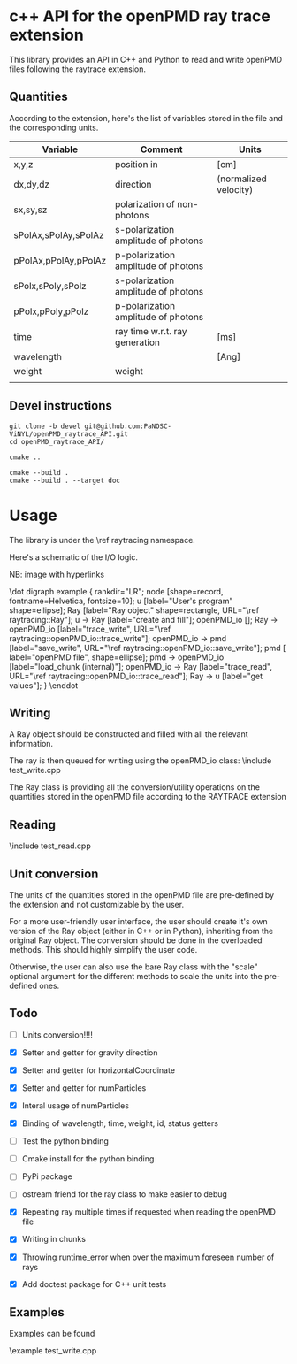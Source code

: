 # c++ API for the openPMD ray trace extension 

This library provides an API in C++ and Python to read and write openPMD files following the raytrace extension.


## Quantities
According to the extension, here's the list of variables stored in the file and the corresponding units.

	
| Variable             | Comment                             | Units                    |
| ---------            | ----------------                    | ------------------------ |
| x,y,z                | position in                         | [cm]                     |
| dx,dy,dz             | direction                           | (normalized velocity)    |
| sx,sy,sz             | polarization of non-photons         |                          |
| sPolAx,sPolAy,sPolAz | s-polarization amplitude of photons |                          |
| pPolAx,pPolAy,pPolAz | p-polarization amplitude of photons |                          |
| sPolx,sPoly,sPolz    | s-polarization amplitude of photons |                          |
| pPolx,pPoly,pPolz    | p-polarization amplitude of photons |                          |
| time                 | ray time w.r.t. ray generation      | [ms]                     |
| wavelength           |                                     | [Ang]                    |
| weight               | weight                              |                          |
|                      |                                     |                          |

	

## Devel instructions

```
git clone -b devel git@github.com:PaNOSC-ViNYL/openPMD_raytrace_API.git
cd openPMD_raytrace_API/

cmake ..

cmake --build .
cmake --build . --target doc
```

# Usage

The library is under the \ref raytracing namespace.

Here's a schematic of the I/O logic. 

NB: image with hyperlinks

\dot
	   digraph example {
	       rankdir="LR";
	       node [shape=record, fontname=Helvetica, fontsize=10];
		   u    [label="User's program" shape=ellipse];
		   Ray  [label="Ray object" shape=rectangle, URL="\ref raytracing::Ray"];
		   u -> Ray [label="create and fill"];
		   openPMD_io [];
		   Ray -> openPMD_io [label="trace_write", URL="\ref raytracing::openPMD_io::trace_write"];
		   openPMD_io -> pmd [label="save_write", URL="\ref raytracing::openPMD_io::save_write"];
		   pmd  [ label="openPMD file", shape=ellipse];
		   pmd -> openPMD_io [label="load_chunk (internal)"];
		   openPMD_io -> Ray [label="trace_read", URL="\ref raytracing::openPMD_io::trace_read"];
		   Ray -> u [label="get values"];
	   }
\enddot


## Writing

A Ray object should be constructed and filled with all the relevant information.

The ray is then queued for writing using the openPMD_io class:
\include test_write.cpp

The Ray class is providing all the conversion/utility operations on the quantities stored in the openPMD file according to the RAYTRACE extension


## Reading

\include test_read.cpp


## Unit conversion

The units of the quantities stored in the openPMD file are pre-defined by the extension and not customizable by the user.

For a more user-friendly user interface, the user should create it's own version of the Ray object (either in C++ or in Python), inheriting from the original Ray object.
The conversion should be done in the overloaded methods.
This should highly simplify the user code.

Otherwise, the user can also use the bare Ray class with the "scale" optional argument for the different methods to scale the units into the pre-defined ones.

## Todo
 - [ ] Units conversion!!!!
 - [X] Setter and getter for gravity direction
 - [X] Setter and getter for horizontalCoordinate
 - [X] Setter and getter for numParticles
 - [X] Interal usage of numParticles
 - [X] Binding of wavelength, time, weight, id, status getters
 - [ ] Test the python binding
 - [ ] Cmake install for the python binding
 - [ ] PyPi package
 - [ ] ostream friend for the ray class to make easier to debug
 - [X] Repeating ray multiple times if requested when reading the openPMD file
 - [X] Writing in chunks
 - [X] Throwing runtime_error when over the maximum foreseen number of rays
 - [X] Add doctest package for C++ unit tests



## Examples
Examples can be found 


\example test_write.cpp



